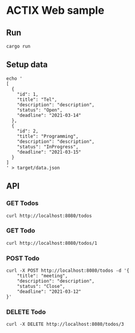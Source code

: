 # ACTIX Web sample

## Run
```
cargo run
```

## Setup data

```
echo '
[
  {
    "id": 1,
    "title": "Tel",
    "description": "description",
    "status": "Open",
    "deadline": "2021-03-14"
  },
  {
    "id": 2,
    "title": "Programming",
    "description": "description",
    "status": "InProgress",
    "deadline": "2021-03-15"
  }
]
' > target/data.json
````

## API

### GET Todos
```
curl http://localhost:8080/todos
```

### GET Todo
```
curl http://localhost:8080/todos/1
```

### POST Todo
```
curl -X POST http://localhost:8080/todos -d '{
    "title": "meeting",
    "description": "description",
    "status": "Close",
    "deadline": "2021-03-12"
}'
```
### DELETE Todo
```
curl -X DELETE http://localhost:8080/todos/3
```
